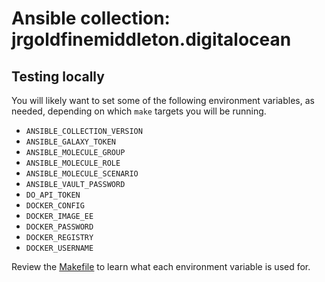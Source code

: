 # Ansible collection: jrgoldfinemiddleton.digitalocean

## Testing locally

You will likely want to set some of the following environment variables, as needed, depending on which `make` targets you will be running.

* `ANSIBLE_COLLECTION_VERSION`
* `ANSIBLE_GALAXY_TOKEN`
* `ANSIBLE_MOLECULE_GROUP`
* `ANSIBLE_MOLECULE_ROLE`
* `ANSIBLE_MOLECULE_SCENARIO`
* `ANSIBLE_VAULT_PASSWORD`
* `DO_API_TOKEN`
* `DOCKER_CONFIG`
* `DOCKER_IMAGE_EE`
* `DOCKER_PASSWORD`
* `DOCKER_REGISTRY`
* `DOCKER_USERNAME`

Review the [Makefile](https://github.com/jrgoldfinemiddleton/ansible-collection-digitalocean/blob/main/Makefile) to learn what each environment variable is used for.
